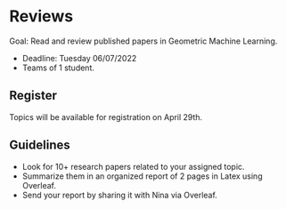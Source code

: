 # Reviews

Goal: Read and review published papers in Geometric Machine Learning.

- Deadline: Tuesday 06/07/2022
- Teams of 1 student.

## Register

Topics will be available for registration on April 29th.

## Guidelines

- Look for 10+ research papers related to your assigned topic.
- Summarize them in an organized report of 2 pages in Latex using Overleaf.
- Send your report by sharing it with Nina via Overleaf.
